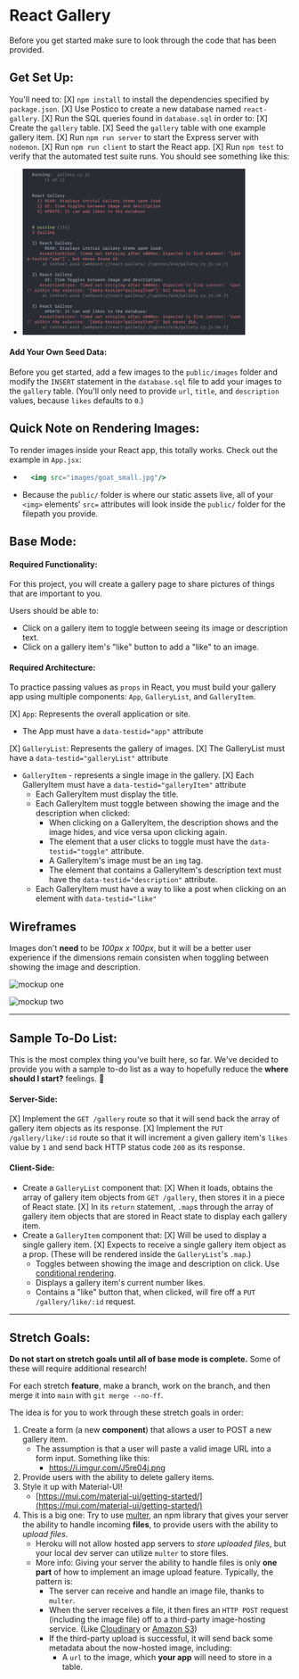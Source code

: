 # React Gallery

Before you get started make sure to look through the code that has been provided.

## Get Set Up:

You'll need to:
[X] `npm install` to install the dependencies specified by `package.json`.
[X] Use Postico to create a new database named `react-gallery`.
[X] Run the SQL queries found in `database.sql` in order to:
  [X] Create the `gallery` table.
  [X] Seed the `gallery` table with one example gallery item.
[X] Run `npm run server` to start the Express server with `nodemon`.
[X] Run `npm run client` to start the React app.
[X] Run `npm test` to verify that the automated test suite runs. You should see something like this:
  * <img src="instructions_images/test-run.png" width="400px">

#### Add Your Own Seed Data:

Before you get started, add a few images to the `public/images` folder and modify the `INSERT` statement in the `database.sql` file to add your images to the `gallery` table. (You'll only need to provide `url`, `title`, and `description` values, because `likes` defaults to `0`.)

## Quick Note on Rendering Images:

To render images inside your React app, this totally works. Check out the example in `App.jsx`:

* ```jsx
    <img src="images/goat_small.jpg"/>
  ```

* Because the `public/` folder is where our static assets live, all of your `<img>` elements' `src=` attributes will look inside the `public/` folder for the filepath you provide.


## Base Mode:

#### Required Functionality:

For this project, you will create a gallery page to share pictures of things that are important to you.

Users should be able to:
* Click on a gallery item to toggle between seeing its image or description text.
* Click on a gallery item's "like" button to add a "like" to an image. 

#### Required Architecture:

To practice passing values as `props` in React, you must build your gallery app using multiple components: `App`, `GalleryList`, and `GalleryItem`.

[X] `App`: Represents the overall application or site.
  * The App must have a `data-testid="app"` attribute

[X] `GalleryList`: Represents the gallery of images.
  [X] The GalleryList must have a `data-testid="galleryList"` attribute

* `GalleryItem` - represents a single image in the gallery.
  [X] Each GalleryItem must have a `data-testid="galleryItem"` attribute
  * Each GalleryItem must display the title.
  * Each GalleryItem must toggle between showing the image and the description when clicked:
    * When clicking on a GalleryItem, the description shows and the image hides, and vice versa upon clicking again.
    * The element that a user clicks to toggle must have the `data-testid="toggle"` attribute.
    * A GalleryItem's image must be an `img` tag.
    * The element that contains a GalleryItem's description text must have the `data-testid="description"` attribute.
  * Each GalleryItem must have a way to like a post when clicking on an element with `data-testid="like"`

## Wireframes

Images don't **need** to be *100px x 100px*, but it will be a better user experience if the dimensions remain consisten when toggling between showing the image and description.

![mockup one](instructions_images/first-mockup.png)

![mockup two](instructions_images/second-mockup.png)

---

## Sample To-Do List:

This is the most complex thing you've built here, so far. We've decided to provide you with a sample to-do list as a way to hopefully reduce the **where should I start?** feelings. 🙂

 #### Server-Side:

[X] Implement the `GET /gallery` route so that it will send back the array of gallery item objects as its response.
[X] Implement the `PUT /gallery/like/:id` route so that it will increment a given gallery item's `likes` value by `1` and send back HTTP status code `200` as its response. 

#### Client-Side:

* Create a `GalleryList` component that:
  [X] When it loads, obtains the array of gallery item objects from `GET /gallery`, then stores it in a piece of React state.
  [X] In its `return` statement, `.map`s through the array of gallery item objects that are stored in React state to display each gallery item.
* Create a `GalleryItem` component that:
  [X] Will be used to display a single gallery item.
  [X] Expects to receive a single gallery item object as a prop. (These will be rendered inside the `GalleryList`'s `.map`.)
  * Toggles between showing the image and description on click. Use [conditional rendering](https://react.dev/learn/conditional-rendering).
  * Displays a gallery item's current number likes.
  * Contains a "like" button that, when clicked, will fire off a `PUT /gallery/like/:id` request.

---

## Stretch Goals:

**Do not start on stretch goals until all of base mode is complete.** Some of these will require additional research!

For each stretch **feature**, make a branch, work on the branch, and then merge it into `main` with `git merge --no-ff`.

The idea is for you to work through these stretch goals in order:

1.  Create a form (a new **component**) that allows a user to POST a new gallery item.
    * The assumption is that a user will paste a valid image URL into a form input. Something like this:
      * https://i.imgur.com/J5re04j.png
2.  Provide users with the ability to delete gallery items.
3. Style it up with Material-UI!
    * [https://mui.com/material-ui/getting-started/](https://mui.com/material-ui/getting-started/)
4. This is a big one: Try to use [multer](https://github.com/expressjs/multer), an npm library that gives your server the ability to handle incoming **files**, to provide users with the ability to *upload files*.
    * Heroku will not allow hosted app servers to *store uploaded files*, but your local dev server can utilize `multer` to store files.
    * More info: Giving your server the ability to handle files is only **one part** of how to implement an image upload feature. Typically, the pattern is:
      * The server can receive and handle an image file, thanks to `multer`.
      * When the server receives a file, it then fires an `HTTP POST` request (including the image file) off to a third-party image-hosting service. (Like [Cloudinary](https://cloudinary.com/documentation/image_upload_api_reference) or [Amazon S3](https://docs.aws.amazon.com/AmazonS3/latest/userguide/Welcome.html))
      * If the third-party upload is successful, it will send back some metadata about the now-hosted image, including:
        * A `url` to the image, which **your app** will need to store in a table.
